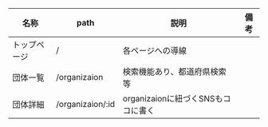 |名称|path|説明|備考|
|---|---|---|---|
|トップページ|/|各ページへの導線||
|団体一覧|/organizaion|検索機能あり、都道府県検索等||
|団体詳細|/organizaion/:id|organizaionに紐づくSNSもココに書く||